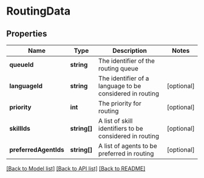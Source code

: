 # RoutingData

## Properties
Name | Type | Description | Notes
------------ | ------------- | ------------- | -------------
**queueId** | **string** | The identifier of the routing queue | 
**languageId** | **string** | The identifier of a language to be considered in routing | [optional] 
**priority** | **int** | The priority for routing | [optional] 
**skillIds** | **string[]** | A list of skill identifiers to be considered in routing | [optional] 
**preferredAgentIds** | **string[]** | A list of agents to be preferred in routing | [optional] 

[[Back to Model list]](../README.md#documentation-for-models) [[Back to API list]](../README.md#documentation-for-api-endpoints) [[Back to README]](../README.md)


